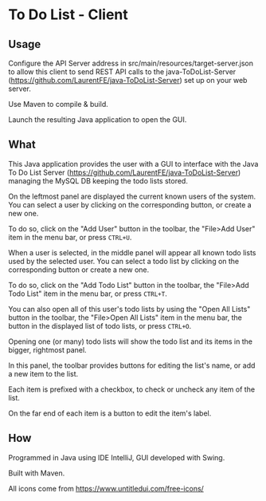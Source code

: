 # To Do List - Client

## Usage

Configure the API Server  address in src/main/resources/target-server.json to allow this client to send REST API calls 
to the java-ToDoList-Server (https://github.com/LaurentFE/java-ToDoList-Server) set up on your web server.

Use Maven to compile & build.

Launch the resulting Java application to open the GUI.

## What

This Java application provides the user with a GUI to interface with the Java To Do List Server
(https://github.com/LaurentFE/java-ToDoList-Server) managing the MySQL DB keeping the todo lists stored.

On the leftmost panel are displayed the current known users of the system. You can select a user by clicking on the 
corresponding button, or create a new one. 

To do so, click on the "Add User" button in the toolbar, the "File>Add User" item in the menu bar, or press `CTRL+U`.

When a user is selected, in the middle panel will appear all known todo lists used by the selected user. You can select
 a todo list by clicking on the corresponding button or create a new one. 

To do so, click on the "Add Todo List" button in the toolbar, the "File>Add Todo List" item in the menu bar, or press 
`CTRL+T`. 

You can also open all of this user's todo lists by using the "Open All Lists" button in the toolbar, the "File>Open All Lists" item in the menu bar, the 
button in the displayed list of todo lists, or press `CTRL+O`.

Opening one (or many) todo lists will show the todo list and its items in the bigger, rightmost panel. 

In this panel, the toolbar provides buttons for editing the list's name, or add a new item to the list. 

Each item is prefixed with a checkbox, to check or uncheck any item of the list.

On the far end of each item is a button to edit the item's label.

## How

Programmed in Java using IDE IntelliJ, GUI developed with Swing.

Built with Maven.

All icons come from https://www.untitledui.com/free-icons/